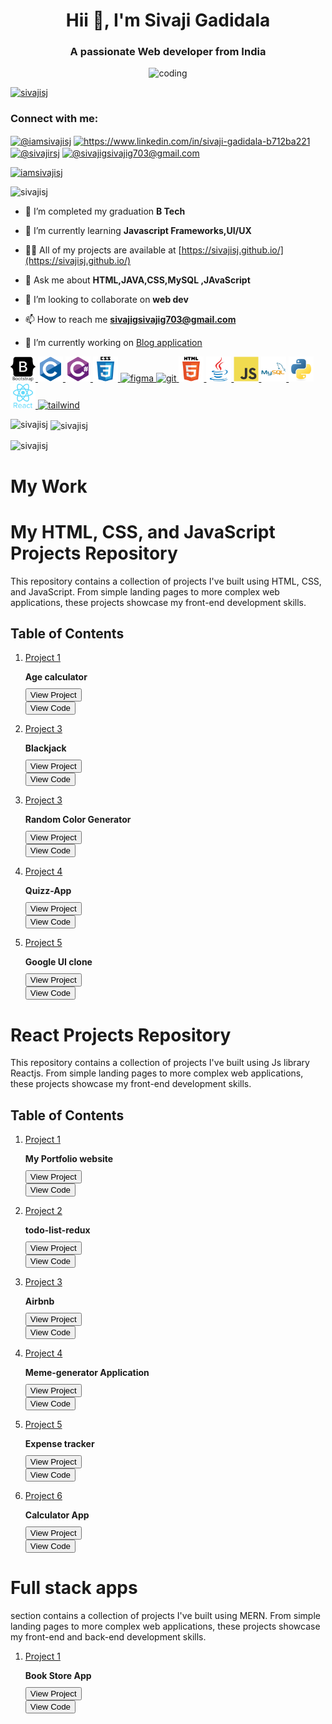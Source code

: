 <h1 align="center">Hii 👋, I'm Sivaji Gadidala</h1>
<h3 align="center">A passionate Web developer from India</h3>
<p align="center">
  <img alt="coding" width="500" src="https://miro.medium.com/max/1360/0*7Q3yvSIv_t0ioJ-Z.gif">
</p>

<p align="left"> <a href="https://github.com/ryo-ma/github-profile-trophy"><img src="https://github-profile-trophy.vercel.app/?username=sivajisj" alt="sivajisj" /></a> </p>
<h3 align="left">Connect with me:</h3>
<p align="left">
<a href="https://twitter.com/@iamsivajisj" target="blank"><img align="center" src="https://raw.githubusercontent.com/rahuldkjain/github-profile-readme-generator/master/src/images/icons/Social/twitter.svg" alt="@iamsivajisj" height="30" width="40" /></a>
<a href="https://linkedin.com/in/https://www.linkedin.com/in/sivaji-gadidala-b712ba221" target="blank"><img align="center" src="https://raw.githubusercontent.com/rahuldkjain/github-profile-readme-generator/master/src/images/icons/Social/linked-in-alt.svg" alt="https://www.linkedin.com/in/sivaji-gadidala-b712ba221" height="30" width="40" /></a>
<a href="https://instagram.com/@sivajiisj" target="blank"><img align="center" src="https://raw.githubusercontent.com/rahuldkjain/github-profile-readme-generator/master/src/images/icons/Social/instagram.svg" alt="@sivajirsj" height="30" width="40" /></a>
<a href="https://www.hackerearth.com/@sivajigsivajig703@gmail.com" target="blank"><img align="center" src="https://raw.githubusercontent.com/rahuldkjain/github-profile-readme-generator/master/src/images/icons/Social/hackerearth.svg" alt="@sivajigsivajig703@gmail.com" height="30" width="40" /></a>
</p>
<p align="left"> <a href="https://twitter.com/iamsivajisj" target="blank"><img src="https://img.shields.io/twitter/follow/@iamsivajisj?logo=twitter&style=for-the-badge" alt="iamsivajisj" /></a> </p>
<p align="left"> <img src="https://komarev.com/ghpvc/?username=sivajisj&label=Profile%20views&color=0e75b6&style=flat" alt="sivajisj" /> </p>



- 🔭 I’m completed my graduation **B Tech**

- 🌱 I’m currently learning **Javascript Frameworks,UI/UX**

- 👨‍💻 All of my projects are available at [https://sivajisj.github.io/](https://sivajisj.github.io/)

- 💬 Ask me about **HTML,JAVA,CSS,MySQL ,JAvaScript**
-  👯 I’m looking to collaborate on **web dev**
- 📫 How to reach me **sivajigsivajig703@gmail.com**
-  🔭 I’m currently working on [Blog application](ReactJs)



<p align="left"> <a href="https://getbootstrap.com" target="_blank" rel="noreferrer"> <img src="https://raw.githubusercontent.com/devicons/devicon/master/icons/bootstrap/bootstrap-plain-wordmark.svg" alt="bootstrap" width="40" height="40"/> </a> <a href="https://www.cprogramming.com/" target="_blank" rel="noreferrer"> <img src="https://raw.githubusercontent.com/devicons/devicon/master/icons/c/c-original.svg" alt="c" width="40" height="40"/> </a> <a href="https://www.w3schools.com/cs/" target="_blank" rel="noreferrer"> <img src="https://raw.githubusercontent.com/devicons/devicon/master/icons/csharp/csharp-original.svg" alt="csharp" width="40" height="40"/> </a> <a href="https://www.w3schools.com/css/" target="_blank" rel="noreferrer"> <img src="https://raw.githubusercontent.com/devicons/devicon/master/icons/css3/css3-original-wordmark.svg" alt="css3" width="40" height="40"/> </a> <a href="https://www.figma.com/" target="_blank" rel="noreferrer"> <img src="https://www.vectorlogo.zone/logos/figma/figma-icon.svg" alt="figma" width="40" height="40"/> </a> <a href="https://git-scm.com/" target="_blank" rel="noreferrer"> <img src="https://www.vectorlogo.zone/logos/git-scm/git-scm-icon.svg" alt="git" width="40" height="40"/> </a> <a href="https://www.w3.org/html/" target="_blank" rel="noreferrer"> <img src="https://raw.githubusercontent.com/devicons/devicon/master/icons/html5/html5-original-wordmark.svg" alt="html5" width="40" height="40"/> </a> <a href="https://www.java.com" target="_blank" rel="noreferrer"> <img src="https://raw.githubusercontent.com/devicons/devicon/master/icons/java/java-original.svg" alt="java" width="40" height="40"/> </a> <a href="https://developer.mozilla.org/en-US/docs/Web/JavaScript" target="_blank" rel="noreferrer"> <img src="https://raw.githubusercontent.com/devicons/devicon/master/icons/javascript/javascript-original.svg" alt="javascript" width="40" height="40"/> </a> <a href="https://www.mysql.com/" target="_blank" rel="noreferrer"> <img src="https://raw.githubusercontent.com/devicons/devicon/master/icons/mysql/mysql-original-wordmark.svg" alt="mysql" width="40" height="40"/> </a> <a href="https://www.python.org" target="_blank" rel="noreferrer"> <img src="https://raw.githubusercontent.com/devicons/devicon/master/icons/python/python-original.svg" alt="python" width="40" height="40"/> </a> <a href="https://reactjs.org/" target="_blank" rel="noreferrer"> <img src="https://raw.githubusercontent.com/devicons/devicon/master/icons/react/react-original-wordmark.svg" alt="react" width="40" height="40"/> </a> <a href="https://tailwindcss.com/" target="_blank" rel="noreferrer"> <img src="https://www.vectorlogo.zone/logos/tailwindcss/tailwindcss-icon.svg" alt="tailwind" width="40" height="40"/> </a> </p>


<p><img align="left" src="https://github-readme-stats.vercel.app/api/top-langs?username=sivajisj&show_icons=true&locale=en&layout=compact" alt="sivajisj" /></p>

<p>&nbsp;<img align="center" src="https://github-readme-stats.vercel.app/api?username=sivajisj&show_icons=true&locale=en" alt="sivajisj" /></p>

<p><img align="center" src="https://github-readme-streak-stats.herokuapp.com/?user=sivajisj&" alt="sivajisj" /></p>


# My Work 
# My HTML, CSS, and JavaScript Projects Repository

This repository contains a collection of projects I've built using HTML, CSS, and JavaScript. From simple landing pages to more complex web applications, these projects showcase my front-end development skills.

## Table of Contents

1. [Project 1](#project-1)

    <div style="font-weight: bold; margin-bottom: 10px;">Age calculator</div>
    <a href="https://age-calculatorr-app.netlify.app" style="text-decoration: none; color: #007BFF; margin-right: 10px;"><button>View Project</button></a> <br>
    <a href="https://github.com/sivajisj/AgeCalculator" style="text-decoration: none; color: #007BFF; margin-right: 10px;">
        <button>View Code</button></a>


2. [Project 3](#project-2)

    <div style="font-weight: bold; margin-bottom: 10px;">Blackjack</div>
    <a href="https://blackjack-game-hj.netlify.app" style="text-decoration: none; color: #007BFF; margin-right: 10px;"><button>View Project</button></a><br>
    <a href="https://github.com/sivajisj/webdev-projects-html-css-js/tree/main/blackJack" style="text-decoration: none; color: #007BFF; margin-right: 10px;"> <button>View Code</button></a></a>
    
3. [Project 3](#project-3)

    <div style="font-weight: bold; margin-bottom: 10px;">Random Color Generator</div>
    <a href="https://random-color-genr.netlify.app" style="text-decoration: none; color: #007BFF; margin-right: 10px;"><button>View Project</button></a><br>
    <a href="https://github.com/sivajisj/webdev-projects-html-css-js/tree/main/RandomColorGenerator" style="text-decoration: none; color: #007BFF; margin-right: 10px;"> <button>View Code</button></a></a>
    
4. [Project 4](#project-4)

    <div style="font-weight: bold; margin-bottom: 10px;">Quizz-App</div>
    <a href="https://sj-quizz-app.netlify.app" style="text-decoration: none; color: #007BFF; margin-right: 10px;"><button>View Project</button></a><br>
    <a href="https://github.com/sivajisj/Quiz-App" style="text-decoration: none; color: #007BFF; margin-right: 10px;"> <button>View Code</button></a></a>

    
5. [Project 5](#project-5)

    <div style="font-weight: bold; margin-bottom: 10px;">Google UI clone</div>
    <a href="https://google-signup-sj.netlify.app" style="text-decoration: none; color: #007BFF; margin-right: 10px;"><button>View Project</button></a><br>
    <a href="https://github.com/sivajisj/webdev-projects-html-css-js/tree/main/google%20UI" style="text-decoration: none; color: #007BFF; margin-right: 10px;"> <button>View Code</button></a></a>


# React Projects Repository

This repository contains a collection of projects I've built using Js library Reactjs. From simple landing pages to more complex web applications, these projects showcase my front-end development skills.

## Table of Contents


1. [Project 1](#project-1)

    <div style="font-weight: bold; margin-bottom: 10px;">My Portfolio website</div>
    <a href="https://sivaji-portfolio.netlify.app" style="text-decoration: none; color: #007BFF; margin-right: 10px;"><button>View Project</button></a> <br>
    <a href="https://github.com/sivajisj/react-portfolio-sj" style="text-decoration: none; color: #007BFF; margin-right: 10px;">
        <button>View Code</button></a>


2. [Project 2](#project-2)

    <div style="font-weight: bold; margin-bottom: 10px;">todo-list-redux</div>
    <a href="https://todo-list-reduxx.netlify.app" style="text-decoration: none; color: #007BFF; margin-right: 10px;"><button>View Project</button></a><br>
    <a href="https://github.com/sivajisj/todo-list-redux" style="text-decoration: none; color: #007BFF; margin-right: 10px;"> <button>View Code</button></a></a>
    
3. [Project 3](#project-3)

    <div style="font-weight: bold; margin-bottom: 10px;">Airbnb</div>
    <a href="https://airbnb-clone-sj.netlify.app" style="text-decoration: none; color: #007BFF; margin-right: 10px;"><button>View Project</button></a><br>
    <a href="https://github.com/sivajisj/clone-airbnb" style="text-decoration: none; color: #007BFF; margin-right: 10px;"> <button>View Code</button></a></a>
    
4. [Project 4](#project-4)

    <div style="font-weight: bold; margin-bottom: 10px;">Meme-generator  Application</div>
    <a href="https://meme-generator-react-sj.netlify.app" style="text-decoration: none; color: #007BFF; margin-right: 10px;"><button>View Project</button></a><br>
    <a href="https://github.com/sivajisj/meme-generator-react" style="text-decoration: none; color: #007BFF; margin-right: 10px;"> <button>View Code</button></a></a>
    
5. [Project 5](#project-5)

    <div style="font-weight: bold; margin-bottom: 10px;">Expense tracker</div>
    <a href="https://expense-tracker-sjj.netlify.app" style="text-decoration: none; color: #007BFF; margin-right: 10px;"><button>View Project</button></a><br>
    <a href="#" style="text-decoration: none; color: #007BFF; margin-right: 10px;"> <button>View Code</button></a></a>
    
6. [Project 6](#project-6)

    <div style="font-weight: bold; margin-bottom: 10px;">Calculator App</div>
    <a href="https://calculator-app-sj.netlify.app" style="text-decoration: none; color: #007BFF; margin-right: 10px;"><button>View Project</button></a><br>
    <a href="https://github.com/sivajisj/calculator-react-main" style="text-decoration: none; color: #007BFF; margin-right: 10px;"> <button>View Code</button></a></a>


# Full stack apps

section contains a collection of projects I've built using MERN. From simple landing pages to more complex web applications, these projects showcase my front-end and back-end development skills.


1. [Project 1](#project-1)

    <div style="font-weight: bold; margin-bottom: 10px;">Book Store App</div>
    <a href="https://mern-bookstore-sj.netlify.app" style="text-decoration: none; color: #007BFF; margin-right: 10px;"><button>View Project</button></a><br>
    <a href="https://github.com/sivajisj/Book-Store-MERN" style="text-decoration: none; color: #007BFF; margin-right: 10px;"> <button>View Code</button></a></a>
